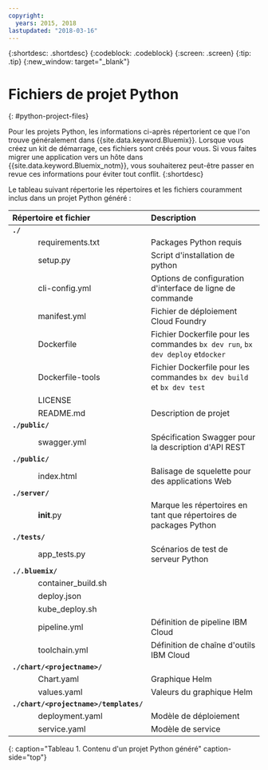 ```yaml
---
copyright:
  years: 2015, 2018
lastupdated: "2018-03-16"
---
```


{:shortdesc: .shortdesc}
{:codeblock: .codeblock}
{:screen: .screen}
{:tip: .tip}
{:new_window: target="_blank"}

# Fichiers de projet Python
{: #python-project-files}

Pour les projets Python, les informations ci-après répertorient ce que l'on trouve généralement dans {{site.data.keyword.Bluemix}}. Lorsque vous créez un kit de démarrage, ces fichiers sont créés pour vous. Si vous faites migrer une application vers un hôte dans {{site.data.keyword.Bluemix_notm}}, vous souhaiterez peut-être passer en revue ces informations pour éviter tout conflit.
{:shortdesc}

Le tableau suivant répertorie les répertoires et les fichiers couramment inclus dans un projet Python généré : 

| Répertoire et fichier                                  | Description                       |
|:------------------------------------------------|:------------------------------------------|
|<b>`./`</b>                                             |  |
|&nbsp;&nbsp;&nbsp;&nbsp;&nbsp;&nbsp;&nbsp;&nbsp;&nbsp;&nbsp;&nbsp;&nbsp;requirements.txt | Packages Python requis |
|&nbsp;&nbsp;&nbsp;&nbsp;&nbsp;&nbsp;&nbsp;&nbsp;&nbsp;&nbsp;&nbsp;&nbsp;setup.py | Script d'installation de python |
|&nbsp;&nbsp;&nbsp;&nbsp;&nbsp;&nbsp;&nbsp;&nbsp;&nbsp;&nbsp;&nbsp;&nbsp;cli-config.yml | Options de configuration d'interface de ligne de commande |
|&nbsp;&nbsp;&nbsp;&nbsp;&nbsp;&nbsp;&nbsp;&nbsp;&nbsp;&nbsp;&nbsp;&nbsp;manifest.yml | Fichier de déploiement Cloud Foundry |
|&nbsp;&nbsp;&nbsp;&nbsp;&nbsp;&nbsp;&nbsp;&nbsp;&nbsp;&nbsp;&nbsp;&nbsp;Dockerfile | Fichier Dockerfile pour les commandes `bx dev run`, `bx dev deploy` et`docker` |
|&nbsp;&nbsp;&nbsp;&nbsp;&nbsp;&nbsp;&nbsp;&nbsp;&nbsp;&nbsp;&nbsp;&nbsp;Dockerfile-tools | Fichier Dockerfile pour les commandes `bx dev build` et `bx dev test` |
|&nbsp;&nbsp;&nbsp;&nbsp;&nbsp;&nbsp;&nbsp;&nbsp;&nbsp;&nbsp;&nbsp;&nbsp;LICENSE |  |
|&nbsp;&nbsp;&nbsp;&nbsp;&nbsp;&nbsp;&nbsp;&nbsp;&nbsp;&nbsp;&nbsp;&nbsp;README.md | Description de projet |
|<b>`./public/`</b> |  |  |
|&nbsp;&nbsp;&nbsp;&nbsp;&nbsp;&nbsp;&nbsp;&nbsp;&nbsp;&nbsp;&nbsp;&nbsp;swagger.yml | Spécification Swagger pour la description d'API REST |
|<b>`./public/`</b> |  |  |
|&nbsp;&nbsp;&nbsp;&nbsp;&nbsp;&nbsp;&nbsp;&nbsp;&nbsp;&nbsp;&nbsp;&nbsp;index.html | Balisage de squelette pour des applications Web |
|<b>`./server/`</b> | |
|&nbsp;&nbsp;&nbsp;&nbsp;&nbsp;&nbsp;&nbsp;&nbsp;&nbsp;&nbsp;&nbsp;&nbsp;__init__.py | Marque les répertoires en tant que répertoires de packages Python |
|<b>`./tests/`</b> | |
|&nbsp;&nbsp;&nbsp;&nbsp;&nbsp;&nbsp;&nbsp;&nbsp;&nbsp;&nbsp;&nbsp;&nbsp;app_tests.py | Scénarios de test de serveur Python |
|<b>`./.bluemix/`</b> | |
|&nbsp;&nbsp;&nbsp;&nbsp;&nbsp;&nbsp;&nbsp;&nbsp;&nbsp;&nbsp;&nbsp;&nbsp;container_build.sh | |
|&nbsp;&nbsp;&nbsp;&nbsp;&nbsp;&nbsp;&nbsp;&nbsp;&nbsp;&nbsp;&nbsp;&nbsp;deploy.json | |
|&nbsp;&nbsp;&nbsp;&nbsp;&nbsp;&nbsp;&nbsp;&nbsp;&nbsp;&nbsp;&nbsp;&nbsp;kube_deploy.sh | |
|&nbsp;&nbsp;&nbsp;&nbsp;&nbsp;&nbsp;&nbsp;&nbsp;&nbsp;&nbsp;&nbsp;&nbsp;pipeline.yml | Définition de pipeline IBM Cloud |
|&nbsp;&nbsp;&nbsp;&nbsp;&nbsp;&nbsp;&nbsp;&nbsp;&nbsp;&nbsp;&nbsp;&nbsp;toolchain.yml | Définition de chaîne d'outils IBM Cloud |
|<b>`./chart/<projectname>/`</b> | |
|&nbsp;&nbsp;&nbsp;&nbsp;&nbsp;&nbsp;&nbsp;&nbsp;&nbsp;&nbsp;&nbsp;&nbsp;Chart.yaml | Graphique Helm |
|&nbsp;&nbsp;&nbsp;&nbsp;&nbsp;&nbsp;&nbsp;&nbsp;&nbsp;&nbsp;&nbsp;&nbsp;values.yaml | Valeurs du graphique Helm |
|<b>`./chart/<projectname>/templates/`</b> | |
|&nbsp;&nbsp;&nbsp;&nbsp;&nbsp;&nbsp;&nbsp;&nbsp;&nbsp;&nbsp;&nbsp;&nbsp;deployment.yaml | Modèle de déploiement |
|&nbsp;&nbsp;&nbsp;&nbsp;&nbsp;&nbsp;&nbsp;&nbsp;&nbsp;&nbsp;&nbsp;&nbsp;service.yaml | Modèle de service |
{: caption="Tableau 1. Contenu d'un projet Python généré" caption-side="top"}

